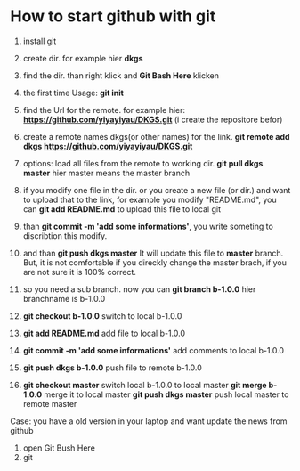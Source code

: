 # How to start github with git

1. install git
2. create dir. for example hier **dkgs**
3. find the dir. than right klick and **Git Bash Here** klicken
4. the first time Usage: **git init**
5. find the Url for the remote. for example hier: **https://github.com/yiyayiyau/DKGS.git** (i create the repositore befor)
6. create a remote names dkgs(or other names) for the link. **git remote add dkgs https://github.com/yiyayiyau/DKGS.git**

7. options: load all files from the remote to working dir. **git pull dkgs master** hier master means the master branch
8. if you modify one file in the dir. or you create a new file (or dir.) and want to upload that to the link, for example you modify "README.md", you can **git add README.md** to upload this file to local git
9. than **git commit -m 'add some informations'**, you write someting to discribtion this modify.
10. and than **git push dkgs master** It will update this file to **master** branch. But, it is not comfortable if you direckly change the master brach, if you are not sure it is 100% correct. 

11. so you need a sub branch. now you can **git branch b-1.0.0** hier branchname is b-1.0.0
12. **git checkout b-1.0.0** switch to local b-1.0.0
13. **git add README.md** add file to local b-1.0.0
14. **git commit -m 'add some informations'** add comments to local b-1.0.0
15. **git push dkgs b-1.0.0** push file to remote b-1.0.0
16. **git checkout master** switch local b-1.0.0 to local master
**git merge b-1.0.0** merge it to local master
**git push dkgs master** push local master to remote master

Case: you have a old version in your laptop and want update the news from github
1. open Git Bush Here
2. git 